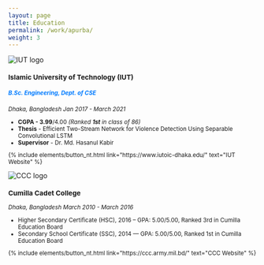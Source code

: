 ```yaml
---
layout: page
title: Education
permalink: /work/apurba/
weight: 3
---
```


<div class="card-decks">

  <div class="card mb-11">
      <div class="row">
        <div class="col-md-4">
        <img src="https://zahid58.github.io/images/work/IUT.png" class="card-img" alt="IUT logo">
        </div>
        <div class="col-md-8">
          <div style="align:left;" class="card-body">
          <small>
            <h3 class="card-title mt-2">Islamic University of Technology (IUT)</h3>
            <h5 class="card-text" style="color: #007bff">B.Sc. Engineering, Dept. of CSE</h5>
            <p class="card-text">
            <left_right>
            <span><i>Dhaka, Bangladesh</i></span>
            <span><i>Jan 2017 - March 2021</i></span>
            </left_right>
                <ul>
                    <li><b>CGPA - 3.99</b>/4.00 <i>(Ranked <b>1st</b> in class of 86)</i></li>
                    <li><b>Thesis</b> - Efficient Two-Stream Network for Violence Detection Using Separable Convolutional LSTM</li>
                    <li><b>Supervisor</b> - Dr. Md. Hasanul Kabir</li>
                </ul>    
            </p>
            <p class="text-center"> {% include elements/button_nt.html link="https://www.iutoic-dhaka.edu/" text="IUT Website" %}</p>
          </small>
          </div>
        </div>
      </div>
  </div>

  <div class="card mb-11">
      <div class="row">
        <div class="col-md-4">
        <img src="https://zahid58.github.io/images/work/CCC.png" class="card-img" alt="CCC logo">
        </div>
        <div class="col-md-8">
          <div style="align:left;" class="card-body">
          <small>
            <h3 class="card-title mt-2">Cumilla Cadet College</h3>
            <!-- <h5 class="card-text" style="color: #007bff">Machine Learning Engineer, Computer Vision</h5> -->
            <p class="card-text">
            <left_right>
            <span><i>Dhaka, Bangladesh</i></span>
            <span><i>March 2010 - March 2016</i></span>
            </left_right>
                <ul>
                    <li>Higher Secondary Certificate (HSC), 2016 – GPA: 5.00/5.00, Ranked 3rd in Cumilla Education Board</li>
                    <li>Secondary School Certificate (SSC), 2014 — GPA: 5.00/5.00, Ranked 1st in Cumilla Education Board</li>
                </ul>    
            </p>
            <p class="text-center"> {% include elements/button_nt.html link="https://ccc.army.mil.bd/" text="CCC Website" %} </p>
          </small>
          </div>
        </div>
      </div>
  </div>

</div>
<!-- <div class="row">
{% include education/timeline.html %}
</div> -->